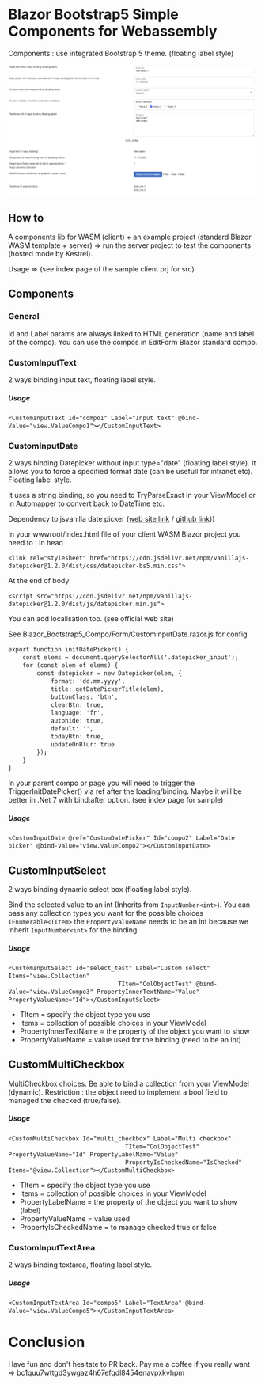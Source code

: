 # Blazor Bootstrap5 Simple Components for Webassembly

Components : use integrated Bootstrap 5 theme. (floating label style)

![screen](https://github.com/fdonnet/Blazor_Bootstrap5_Compo/blob/main/screen.png)

## How to

A components lib for WASM (client) + an example project (standard Blazor WASM template + server) => run the server project to test the components (hosted mode by Kestrel).

Usage => (see index page of the sample client prj for src)

## Components

### General

Id and Label params are always linked to HTML generation (name and label of the compo).
You can use the compos in EditForm Blazor standard compo.

### CustomInputText

2 ways binding input text, floating label style.

##### Usage

```
<CustomInputText Id="compo1" Label="Input text" @bind-Value="view.ValueCompo1"></CustomInputText>
```

### CustomInputDate

2 ways binding Datepicker without input type="date" (floating label style). It allows you to force a specified format date (can be usefull for intranet etc). Floating label style.

It uses a string binding, so you need to TryParseExact in your ViewModel or in Automapper to convert back to DateTime etc.

Dependency to jsvanilla date picker ([web site link](https://mymth.github.io/vanillajs-datepicker/) / [github link](https://github.com/Jberivera/vanilla-datepicker)))

In your wwwroot/index.html file of your client WASM Blazor project you need to :
In head

```
<link rel="stylesheet" href="https://cdn.jsdelivr.net/npm/vanillajs-datepicker@1.2.0/dist/css/datepicker-bs5.min.css">
```

At the end of body

```
<script src="https://cdn.jsdelivr.net/npm/vanillajs-datepicker@1.2.0/dist/js/datepicker.min.js">
```

You can add localisation too. (see official web site)

See Blazor_Bootstrap5_Compo/Form/CustomInputDate.razor.js for config

```
export function initDatePicker() {
    const elems = document.querySelectorAll('.datepicker_input');
    for (const elem of elems) {
        const datepicker = new Datepicker(elem, {
            format: 'dd.mm.yyyy',
            title: getDatePickerTitle(elem),
            buttonClass: 'btn',
            clearBtn: true,
            language: 'fr',
            autohide: true,
            default: '',
            todayBtn: true,
            updateOnBlur: true
        });
    }
}
```

In your parent compo or page you will need to trigger the TriggerInitDatePicker() via ref after the loading/binding. Maybe it will be better in .Net 7 with bind:after option. (see index page for sample)

##### Usage

```
<CustomInputDate @ref="CustomDatePicker" Id="compo2" Label="Date picker" @bind-Value="view.ValueCompo2"></CustomInputDate>
```

## CustomInputSelect

2 ways binding dynamic select box (floating label style).

Bind the selected value to an int (Inherits from `InputNumber<int>`).
You can pass any collection types you want for the possible choices `IEnumerable<TItem>` the `PropertyValueName` needs to be an int because we inherit `InputNumber<int>` for the binding.

##### Usage

```
<CustomInputSelect Id="select_test" Label="Custom select" Items="view.Collection"
                               TItem="ColObjectTest" @bind-Value="view.ValueCompo3" PropertyInnerTextName="Value" PropertyValueName="Id"></CustomInputSelect>
```

* TItem = specify the object type you use
* Items = collection of possible choices in your ViewModel
* PropertyInnerTextName = the property of the object you want to show
* PropertyValueName = value used for the binding (need to be an int)

## CustomMultiCheckbox

MultiCheckbox choices.
Be able to bind a collection from your ViewModel (dynamic). Restriction : the object need to implement a bool field to managed the checked (true/false).

##### Usage

```
<CustomMultiCheckbox Id="multi_checkbox" Label="Multi checkbox"
                                 TItem="ColObjectTest" PropertyValueName="Id" PropertyLabelName="Value"
                                 PropertyIsCheckedName="IsChecked" Items="@view.Collection"></CustomMultiCheckbox>
```

* TItem = specify the object type you use
* Items = collection of possible choices in your ViewModel
* PropertyLabelName = the property of the object you want to show (label)
* PropertyValueName = value used
* PropertyIsCheckedName = to manage checked true or false

### CustomInputTextArea

2 ways binding textarea, floating label style.

##### Usage

```
<CustomInputTextArea Id="compo5" Label="TextArea" @bind-Value="view.ValueCompo5"></CustomInputTextArea>
```

# Conclusion

Have fun and don't hesitate to PR back. Pay me a coffee if you really want => bc1quu7wttgd3ywgaz4h67efqdl8454enavpxkvhpm

